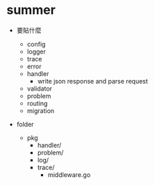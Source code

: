 # summer


- 要貼什麼
  - config
  - logger
  - trace
  - error
  - handler
    - write json response and parse request
  - validator
  - problem
  - routing
  - migration

- folder
  - pkg
    - handler/
    - problem/
    - log/
    - trace/
      - middleware.go
